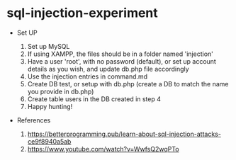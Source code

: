 # sql-injection-experiment

- Set UP
  1. Set up MySQL
  2. If using XAMPP, the files should be in a folder named 'injection'
  3. Have a user 'root', with no password (default), or set up account details as you wish, and update db.php file accordingly
  4. Use the injection entries in command.md
  5. Create DB test, or setup with db.php (create a DB to match the name you provide in db.php)
  6. Create table users in the DB created in step 4
  7. Happy hunting!

- References
  1. https://betterprogramming.pub/learn-about-sql-injection-attacks-ce9f8940a5ab
  2. https://www.youtube.com/watch?v=WwfsQ2wqPTo
